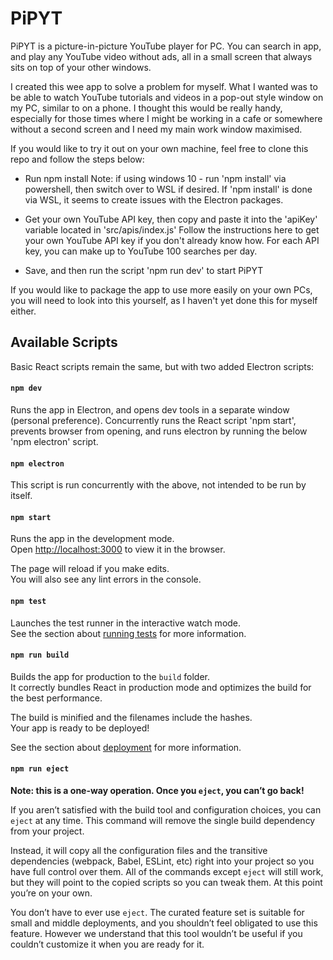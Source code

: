 # PiPYT

PiPYT is a picture-in-picture YouTube player for PC. You can search in app, and play any YouTube video without ads, all in a small screen that always sits on top of your other windows.

I created this wee app to solve a problem for myself. What I wanted was to be able to watch YouTube tutorials and videos in a pop-out style window on my PC, similar to on a phone. I thought this would be really handy, especially for those times where I might be working in a cafe or somewhere without a second screen and I need my main work window maximised.

If you would like to try it out on your own machine, feel free to clone this repo and follow the steps below:

- Run npm install
  Note: if using windows 10 - run 'npm install' via powershell, then switch over to WSL if desired. If 'npm install' is done via WSL, it seems to create issues with the Electron packages.

- Get your own YouTube API key, then copy and paste it into the 'apiKey' variable located in 'src/apis/index.js'
  Follow the instructions here to get your own YouTube API key if you don't already know how. For each API key, you can make up to YouTube 100 searches per day.

- Save, and then run the script 'npm run dev' to start PiPYT

If you would like to package the app to use more easily on your own PCs, you will need to look into this yourself, as I haven't yet done this for myself either.

## Available Scripts

Basic React scripts remain the same, but with two added Electron scripts:

#### `npm dev`

Runs the app in Electron, and opens dev tools in a separate window (personal preference).
Concurrently runs the React script 'npm start', prevents browser from opening, and runs electron by running the below 'npm electron' script.

#### `npm electron`

This script is run concurrently with the above, not intended to be run by itself.

#### `npm start`

Runs the app in the development mode.\
Open [http://localhost:3000](http://localhost:3000) to view it in the browser.

The page will reload if you make edits.\
You will also see any lint errors in the console.

#### `npm test`

Launches the test runner in the interactive watch mode.\
See the section about [running tests](https://facebook.github.io/create-react-app/docs/running-tests) for more information.

#### `npm run build`

Builds the app for production to the `build` folder.\
It correctly bundles React in production mode and optimizes the build for the best performance.

The build is minified and the filenames include the hashes.\
Your app is ready to be deployed!

See the section about [deployment](https://facebook.github.io/create-react-app/docs/deployment) for more information.

#### `npm run eject`

**Note: this is a one-way operation. Once you `eject`, you can’t go back!**

If you aren’t satisfied with the build tool and configuration choices, you can `eject` at any time. This command will remove the single build dependency from your project.

Instead, it will copy all the configuration files and the transitive dependencies (webpack, Babel, ESLint, etc) right into your project so you have full control over them. All of the commands except `eject` will still work, but they will point to the copied scripts so you can tweak them. At this point you’re on your own.

You don’t have to ever use `eject`. The curated feature set is suitable for small and middle deployments, and you shouldn’t feel obligated to use this feature. However we understand that this tool wouldn’t be useful if you couldn’t customize it when you are ready for it.
